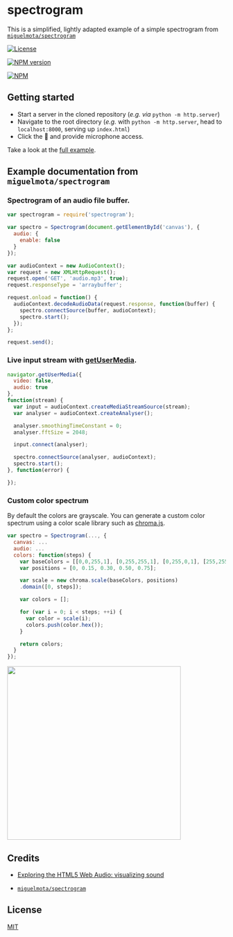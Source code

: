 # spectrogram

This is a simplified, lightly adapted example of a simple spectrogram from [`miguelmota/spectrogram`](https://lab.miguelmota.com/spectrogram)

[![License](http://img.shields.io/badge/license-MIT-blue.svg)](https://raw.githubusercontent.com/aresnick/simple-spectrogram/master/LICENSE)

[![NPM version](https://badge.fury.io/js/spectrogram.svg)](http://badge.fury.io/js/spectrogram)

[![NPM](https://nodei.co/npm/spectrogram.png)](https://nodei.co/npm/spectrogram)

## Getting started

* Start a server in the cloned repository (_e.g._ _via_ `python -m http.server`)
* Navigate to the root directory (_e.g._ with `python -m http.server`, head to `localhost:8000`, serving up `index.html`)
* Click the 🎤 and provide microphone access.

Take a look at the [full example](example/).

## Example documentation from `miguelmota/spectrogram`

### Spectrogram of an audio file buffer.

```javascript
var spectrogram = require('spectrogram');

var spectro = Spectrogram(document.getElementById('canvas'), {
  audio: {
    enable: false
  }
});

var audioContext = new AudioContext();
var request = new XMLHttpRequest();
request.open('GET', 'audio.mp3', true);
request.responseType = 'arraybuffer';

request.onload = function() {
  audioContext.decodeAudioData(request.response, function(buffer) {
    spectro.connectSource(buffer, audioContext);
    spectro.start();
  });
};

request.send();
```

### Live input stream with [getUserMedia](https://developer.mozilla.org/en-US/docs/Web/API/Navigator/getUserMedia).

```javascript
navigator.getUserMedia({
  video: false,
  audio: true
},
function(stream) {
  var input = audioContext.createMediaStreamSource(stream);
  var analyser = audioContext.createAnalyser();

  analyser.smoothingTimeConstant = 0;
  analyser.fftSize = 2048;

  input.connect(analyser);

  spectro.connectSource(analyser, audioContext);
  spectro.start();
}, function(error) {

});
```

### Custom color spectrum

By default the colors are grayscale. You can generate a custom color spectrum using a color scale library such as [chroma.js](https://github.com/gka/chroma.js).

```javascript
var spectro = Spectrogram(..., {
  canvas: ...
  audio: ...
  colors: function(steps) {
    var baseColors = [[0,0,255,1], [0,255,255,1], [0,255,0,1], [255,255,0,1], [ 255,0,0,1]];
    var positions = [0, 0.15, 0.30, 0.50, 0.75];

    var scale = new chroma.scale(baseColors, positions)
    .domain([0, steps]);

    var colors = [];

    for (var i = 0; i < steps; ++i) {
      var color = scale(i);
      colors.push(color.hex());
    }

    return colors;
  }
});
```

<img src="./example/images/screenshot_color.gif" width="400">

## Credits

- [Exploring the HTML5 Web Audio: visualizing sound](http://www.smartjava.org/content/exploring-html5-web-audio-visualizing-sound)

- [`miguelmota/spectrogram`](https://github.com/miguelmota/spectrogram)

## License

[MIT](LICENSE)
